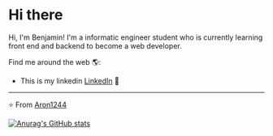 # Hi there 

Hi, I'm Benjamin! I'm a informatic engineer student who is currently learning front end and backend to become a web developer. 

Find me around the web 🌎:
- This is my linkedin <a href="https://www.linkedin.com/in/benjamín-herrera-pérez/">LinkedIn</a> 💼


---
⭐️ From [Aron1244](https://github.com/Aron1244)


<!--
**Aron1244/Aron1244** is a ✨ _special_ ✨ repository because its `README.md` (this file) appears on your GitHub profile.

Here are some ideas to get you started:

- 🔭 I’m currently working on ...
- 🌱 I’m currently learning ...
- 👯 I’m looking to collaborate on ...
- 🤔 I’m looking for help with ...
- 💬 Ask me about ...
- 📫 How to reach me: ...
- 😄 Pronouns: ...
- ⚡ Fun fact: ...
-->


[![Anurag's GitHub stats](https://github-readme-stats.vercel.app/api?username=Aron1244)](https://github.com/anuraghazra/github-readme-stats)
